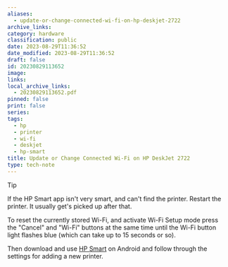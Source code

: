 ```yaml
---
aliases:
  - update-or-change-connected-wi-fi-on-hp-deskjet-2722
archive_links: 
category: hardware
classification: public
date: 2023-08-29T11:36:52
date_modified: 2023-08-29T11:36:52
draft: false
id: 20230829113652
image: 
links: 
local_archive_links:
  - 20230829113652.pdf
pinned: false
print: false
series: 
tags:
  - hp
  - printer
  - wi-fi
  - deskjet
  - hp-smart
title: Update or Change Connected Wi-Fi on HP DeskJet 2722
type: tech-note
---
```


> [!tip]
> If the HP Smart app isn't very smart, and can't find the printer. Restart the printer. It usually get's picked up after that.

To reset the currently stored Wi-Fi, and activate Wi-Fi Setup mode press the "Cancel" and "Wi-Fi" buttons at the same time until the Wi-Fi button light flashes blue (which can take up to 15 seconds or so).

Then download and use [HP Smart](https://play.google.com/store/apps/details?id=com.hp.printercontrol) on Android and follow through the settings for adding a new printer.
